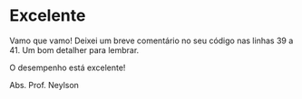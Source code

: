 # Excelente

Vamo que vamo! Deixei um breve comentário no seu código nas linhas 39 a 41. Um bom detalher para lembrar.

O desempenho está excelente!

Abs. Prof. Neylson
